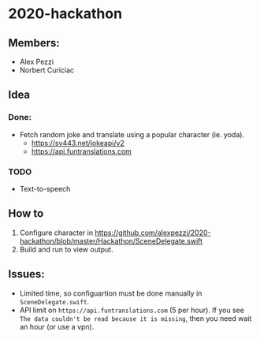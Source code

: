 # 2020-hackathon

## Members:
- Alex Pezzi
- Norbert Curiciac

## Idea
### Done:
- Fetch random joke and translate using a popular character (ie. yoda).
  - https://sv443.net/jokeapi/v2
  - https://api.funtranslations.com
### TODO
- Text-to-speech

## How to
1. Configure character in https://github.com/alexpezzi/2020-hackathon/blob/master/Hackathon/SceneDelegate.swift
2. Build and run to view output.

## Issues:
- Limited time, so configuartion must be done manually in `SceneDelegate.swift`.
- API limit on `https://api.funtranslations.com` (5 per hour).  If you see `The data couldn't be read because it is missing`, then you need wait an hour (or use a vpn).
